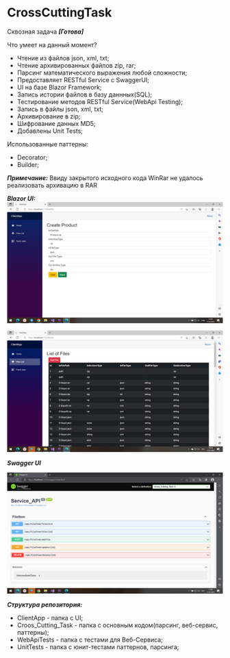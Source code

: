 # CrossCuttingTask
Сквозная задача ***[Готова]***

Что умеет на данный момент?
 - Чтение из файлов json, xml, txt;
 - Чтение архивированных файлов zip, rar;
 - Парсинг математического выражения любой сложности;
 - Предоставляет RESTful Service с SwaggerUI;
 - UI на базе Blazor Framework;
 - Запись истории файлов в базу даннных(SQL);
 - Тестирование методов RESTful Service(WebApi Testing);
 - Запись в файлы json, xml, txt;
 - Архивирование в zip;
 - Шифрование данных MD5;
 - Добавлены Unit Tests;

Использованные паттерны:
 - Decorator;
 - Builder;
 
***Примечание:***
   Ввиду закрытого исходного кода WinRar не удалось реализовать архивацию в RAR
 
 ***Blazor UI:***
 ![Add File](https://github.com/fpmovec/Images/raw/main/image.png)
 
 ![Add File](https://github.com/fpmovec/Images/raw/main/image1.png)
 
 ***Swagger UI***
 
 ![Add File](https://github.com/fpmovec/Images/raw/main/swagger.png)


***Структура репозитория:***

- ClientApp - папка с UI;
- Croos_Cutting_Task - папка с основным кодом(парсинг, веб-сервис, паттерны);
- WebApiTests - папка с тестами для Веб-Сервиса;
- UnitTests - папка с юнит-тестами паттернов, парсинга;
 
